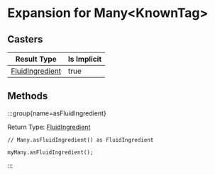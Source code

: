 # Expansion for Many&lt;KnownTag<Fluid>&gt;

## Casters

|                      Result Type                      | Is Implicit |
|-------------------------------------------------------|-------------|
| [FluidIngredient](/vanilla/api/fluid/FluidIngredient) | true        |

## Methods

:::group{name=asFluidIngredient}

Return Type: [FluidIngredient](/vanilla/api/fluid/FluidIngredient)

```zenscript
// Many.asFluidIngredient() as FluidIngredient

myMany.asFluidIngredient();
```

:::


